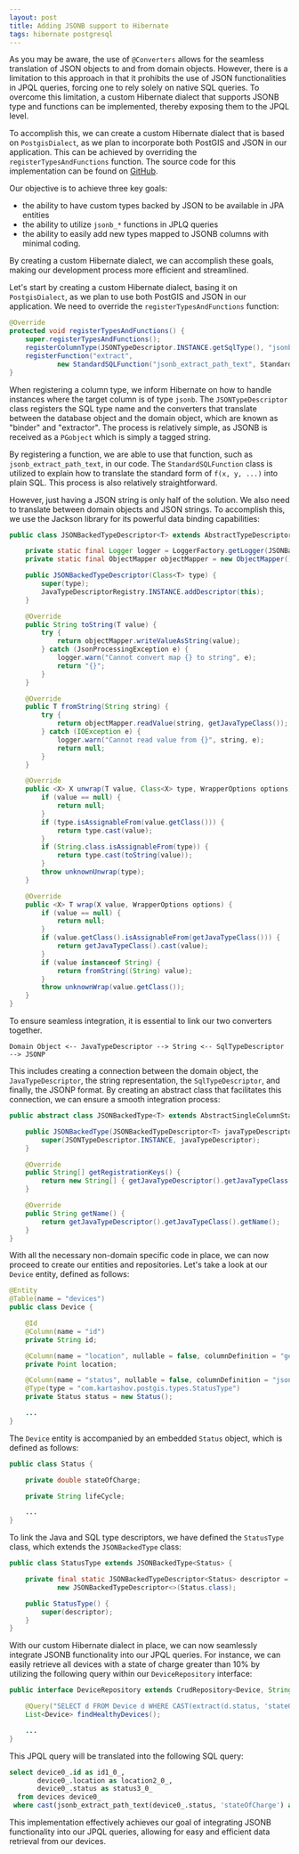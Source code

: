 ```yaml
---
layout: post
title: Adding JSONB support to Hibernate
tags: hibernate postgresql
---
```


As you may be aware, the use of `@Converters` allows for the seamless translation of JSON objects to and from domain objects. However, there is a limitation to this approach in that it prohibits the use of JSON functionalities in JPQL queries, forcing one to rely solely on native SQL queries. To overcome this limitation, a custom Hibernate dialect that supports JSONB type and functions can be implemented, thereby exposing them to the JPQL level.

To accomplish this, we can create a custom Hibernate dialect that is based on `PostgisDialect`, as we plan to incorporate both PostGIS and JSON in our application. This can be achieved by overriding the `registerTypesAndFunctions` function. The source code for this implementation can be found on [GitHub](https://github.com/vasily-kartashov/postgis-spring-data-jpa-example/commit/8e2409def78b611bcb3d18d070e36ab65c61443f).

Our objective is to achieve three key goals:

* the ability to have custom types backed by JSON to be available in JPA entities
* the ability to utilize `jsonb_*` functions in JPLQ queries
* the ability to easily add new types mapped to JSONB columns with minimal coding.

By creating a custom Hibernate dialect, we can accomplish these goals, making our development process more efficient and streamlined.

Let's start by creating a custom Hibernate dialect, basing it on `PostgisDialect`, as we plan to use both PostGIS and JSON in our application. We need to override the `registerTypesAndFunctions` function:

```java
@Override
protected void registerTypesAndFunctions() {
    super.registerTypesAndFunctions();
    registerColumnType(JSONTypeDescriptor.INSTANCE.getSqlType(), "jsonb");
    registerFunction("extract",
            new StandardSQLFunction("jsonb_extract_path_text", StandardBasicTypes.STRING));
}
```

When registering a column type, we inform Hibernate on how to handle instances where the target column is of type `jsonb`. The `JSONTypeDescriptor` class registers the SQL type name and the converters that translate between the database object and the domain object, which are known as "binder" and "extractor". The process is relatively simple, as JSONB is received as a `PGobject` which is simply a tagged string.

By registering a function, we are able to use that function, such as `jsonb_extract_path_text`, in our code. The `StandardSQLFunction` class is utilized to explain how to translate the standard form of `f(x, y, ...)` into plain SQL. This process is also relatively straightforward.

However, just having a JSON string is only half of the solution. We also need to translate between domain objects and JSON strings. To accomplish this, we use the Jackson library for its powerful data binding capabilities:

```java
public class JSONBackedTypeDescriptor<T> extends AbstractTypeDescriptor<T> {

    private static final Logger logger = LoggerFactory.getLogger(JSONBackedTypeDescriptor.class);
    private static final ObjectMapper objectMapper = new ObjectMapper();

    public JSONBackedTypeDescriptor(Class<T> type) {
        super(type);
        JavaTypeDescriptorRegistry.INSTANCE.addDescriptor(this);
    }

    @Override
    public String toString(T value) {
        try {
            return objectMapper.writeValueAsString(value);
        } catch (JsonProcessingException e) {
            logger.warn("Cannot convert map {} to string", e);
            return "{}";
        }
    }

    @Override
    public T fromString(String string) {
        try {
            return objectMapper.readValue(string, getJavaTypeClass());
        } catch (IOException e) {
            logger.warn("Cannot read value from {}", string, e);
            return null;
        }
    }

    @Override
    public <X> X unwrap(T value, Class<X> type, WrapperOptions options) {
        if (value == null) {
            return null;
        }
        if (type.isAssignableFrom(value.getClass())) {
            return type.cast(value);
        }
        if (String.class.isAssignableFrom(type)) {
            return type.cast(toString(value));
        }
        throw unknownUnwrap(type);
    }

    @Override
    public <X> T wrap(X value, WrapperOptions options) {
        if (value == null) {
            return null;
        }
        if (value.getClass().isAssignableFrom(getJavaTypeClass())) {
            return getJavaTypeClass().cast(value);
        }
        if (value instanceof String) {
            return fromString((String) value);
        }
        throw unknownWrap(value.getClass());
    }
}
```

To ensure seamless integration, it is essential to link our two converters together. 

    Domain Object <-- JavaTypeDescriptor --> String <-- SqlTypeDescriptor --> JSONP

This includes creating a connection between the domain object, the `JavaTypeDescriptor`, the string representation, the `SqlTypeDescriptor`, and finally, the JSONP format. By creating an abstract class that facilitates this connection, we can ensure a smooth integration process:

```java
public abstract class JSONBackedType<T> extends AbstractSingleColumnStandardBasicType<T> {

    public JSONBackedType(JSONBackedTypeDescriptor<T> javaTypeDescriptor) {
        super(JSONTypeDescriptor.INSTANCE, javaTypeDescriptor);
    }

    @Override
    public String[] getRegistrationKeys() {
        return new String[] { getJavaTypeDescriptor().getJavaTypeClass().getCanonicalName() };
    }

    @Override
    public String getName() {
        return getJavaTypeDescriptor().getJavaTypeClass().getName();
    }
}
```

With all the necessary non-domain specific code in place, we can now proceed to create our entities and repositories. Let's take a look at our `Device` entity, defined as follows:

```java
@Entity
@Table(name = "devices")
public class Device {

    @Id
    @Column(name = "id")
    private String id;

    @Column(name = "location", nullable = false, columnDefinition = "geometry(Point,4326)")
    private Point location;

    @Column(name = "status", nullable = false, columnDefinition = "jsonb")
    @Type(type = "com.kartashov.postgis.types.StatusType")
    private Status status = new Status();

    ...
}
```

The `Device` entity is accompanied by an embedded `Status` object, which is defined as follows:

```java
public class Status {

    private double stateOfCharge;

    private String lifeCycle;

    ...
}
```

To link the Java and SQL type descriptors, we have defined the `StatusType` class, which extends the `JSONBackedType` class:

```java
public class StatusType extends JSONBackedType<Status> {

    private final static JSONBackedTypeDescriptor<Status> descriptor =
            new JSONBackedTypeDescriptor<>(Status.class);

    public StatusType() {
        super(descriptor);
    }
}
```

With our custom Hibernate dialect in place, we can now seamlessly integrate JSONB functionality into our JPQL queries. For instance, we can easily retrieve all devices with a state of charge greater than 10% by utilizing the following query within our `DeviceRepository` interface:

```java
public interface DeviceRepository extends CrudRepository<Device, String> {

    @Query("SELECT d FROM Device d WHERE CAST(extract(d.status, 'stateOfCharge') float) > 0.1")
    List<Device> findHealthyDevices();

    ...
}
```

This JPQL query will be translated into the following SQL query:

```sql
select device0_.id as id1_0_,
       device0_.location as location2_0_,
       device0_.status as status3_0_
  from devices device0_
 where cast(jsonb_extract_path_text(device0_.status, 'stateOfCharge') as float4) > 0.1
```

This implementation effectively achieves our goal of integrating JSONB functionality into our JPQL queries, allowing for easy and efficient data retrieval from our devices.
